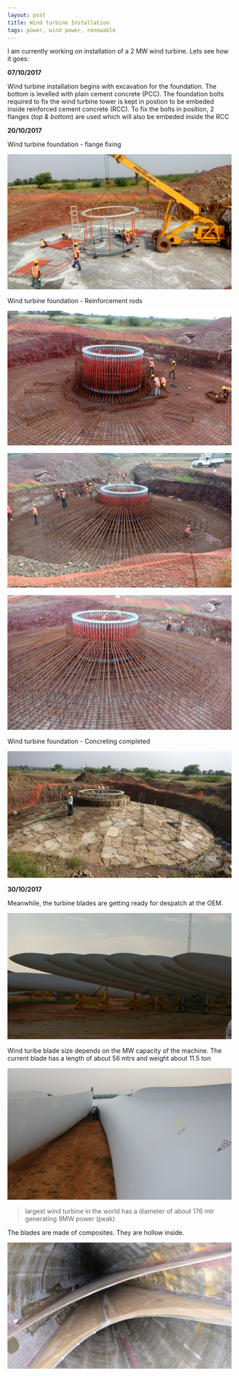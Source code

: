 ```yaml
---
layout: post
title: Wind turbine Installation 
tags: power, wind power, renewable
---
```


I am currently working on installation of a 2 MW wind turbine. Lets see how it goes:

**07/10/2017**

Wind turbine installation begins with excavation for the foundation. The bottom is levelled with plain cement concrete (PCC). The foundation bolts required to fix the wind turbine tower is kept in postion to be embeded inside reinforced cement concrete (RCC). To fix the bolts in position, 2 flanges (*top & bottom*) are used which will also be embeded inside the RCC 

**20/10/2017**

Wind turbine foundation - flange fixing

![WTG Flange Fixing](/assets/WTG_Fdn_flange.jpg)

Wind turbine foundation - Reinforcement rods

![WTG Reinforcement 1](/assets/WTG_Fdn_Reinforcement_1.jpg)

![WTG Reinforcement 2](/assets/WTG_Fdn_Reinforcement_2.jpg)

![WTG Reinforcement 3](/assets/WTG_Fdn_Reinforcement_3.jpg)

Wind turbine foundation - Concreting completed

![WTG Foundation](/assets/WTG_Fdn_concrete.jpg)

**30/10/2017**

Meanwhile, the turbine blades are getting ready for despatch at the OEM.

![Blade_stock](/assets/Blade_stock.jpg)

Wind turibe blade size depends on the MW capacity of the machine. The current blade has a length of about 56 mtrs and weight about 11.5 ton 

![Blade_size](/assets/Blade_size.jpg)

>largest wind turbine in the world has a diameter of about 176 mtr generating 9MW power (peak)

The blades are made of composites. They are hollow inside.

![Blade_inside](/assets/Blade_inside.jpg)



